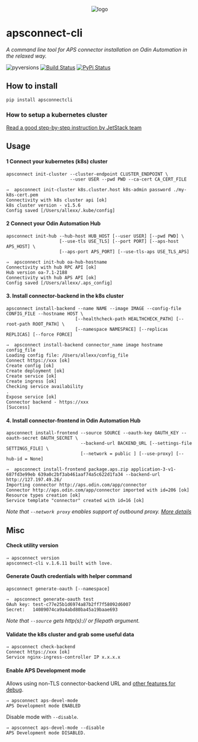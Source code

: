 <p align="center">
	<img src="https://raw.githubusercontent.com/ingrammicro/apsconnect-cli/master/assets/logo.png" alt="logo"/>
</p>

# apsconnect-cli
_A command line tool for APS connector installation on Odin Automation in the relaxed way._

![pyversions](https://img.shields.io/pypi/pyversions/apsconnectcli.svg) [![Build Status](https://img.shields.io/travis/ingrammicro/apsconnect-cli/master.svg)](https://travis-ci.org/ingrammicro/apsconnect-cli) [![PyPi Status](https://img.shields.io/pypi/v/apsconnectcli.svg)](https://pypi.python.org/pypi/apsconnectcli)


## How to install
```
pip install apsconnectcli
```

### How to setup a kubernetes cluster
[Read a good step-by-step instruction by JetStack team](https://github.com/jetstack/kube-lego/tree/master/examples/nginx)

## Usage

#### 1 Connect your kubernetes (k8s) cluster

```
apsconnect init-cluster --cluster-endpoint CLUSTER_ENDPOINT \
                        --user USER --pwd PWD --ca-cert CA_CERT_FILE
```

```
⇒  apsconnect init-cluster k8s.cluster.host k8s-admin password ./my-k8s-cert.pem
Connectivity with k8s cluster api [ok]
k8s cluster version - v1.5.6
Config saved [/Users/allexx/.kube/config]
```

#### 2 Connect your Odin Automation Hub

```
apsconnect init-hub --hub-host HUB_HOST [--user USER] [--pwd PWD] \
                    [--use-tls USE_TLS] [--port PORT] [--aps-host APS_HOST] \
                    [--aps-port APS_PORT] [--use-tls-aps USE_TLS_APS]
```
```
⇒  apsconnect init-hub oa-hub-hostname
Connectivity with hub RPC API [ok]
Hub version oa-7.1-2188
Connectivity with hub APS API [ok]
Config saved [/Users/allexx/.aps_config]
```

#### 3. Install connector-backend in the k8s cluster

```
apsconnect install-backend --name NAME --image IMAGE --config-file CONFIG_FILE --hostname HOST \
                          [--healthcheck-path HEALTHCHECK_PATH] [--root-path ROOT_PATH] \
                          [--namespace NAMESPACE] [--replicas REPLICAS] [--force FORCE]
```

```
⇒  apsconnect install-backend connector_name image hostname config_file
Loading config file: /Users/allexx/config_file
Connect https://xxx [ok]
Create config [ok]
Create deployment [ok]
Create service [ok]
Create ingress [ok]
Checking service availability
.
Expose service [ok]
Connector backend - https://xxx
[Success]
```

#### 4. Install connector-frontend in Odin Automation Hub

```
apsconnect install-frontend --source SOURCE --oauth-key OAUTH_KEY --oauth-secret OAUTH_SECRET \
				            --backend-url BACKEND_URL [--settings-file SETTINGS_FILE] \
				            [--network = public ] [--use-proxy] [--hub-id = None]
```
```
⇒  apsconnect install-frontend package.aps.zip application-3-v1-687fd3e99eb 639a0c2bf3ab461aaf74a5c622d1fa34 --backend-url http://127.197.49.26/
Importing connector http://aps.odin.com/app/connector
Connector http://aps.odin.com/app/connector imported with id=206 [ok]
Resource types creation [ok]
Service template "connector" created with id=16 [ok]
```

_Note that `--network proxy` enables support of outbound proxy. [More details](https://doc.apsstandard.org/7.1/concepts/backend/connectors/proxy/#setting-external-application-instance)_
## Misc

#### Check utility version
```
⇒ apsconnect version
apsconnect-cli v.1.6.11 built with love.
```

#### Generate Oauth credentials with helper command
```
apsconnect generate-oauth [--namespace]
```
```
⇒  apsconnect generate-oauth test
OAuh key: test-c77e25b1d6974a87b2ff7f58092d6007
Secret:   14089074ca9a4abd80ba45a19baae693
```

_Note that `--source` gets http(s):// or filepath argument._

#### Validate the k8s cluster and grab some useful data
```
⇒ apsconnect check-backend
Connect https://xxx [ok]
Service nginx-ingress-controller IP x.x.x.x
```

#### Enable APS Development mode
Allows using non-TLS connector-backend URL and [other features for debug](http://doc.apsstandard.org/2.2/process/test/tools/mn/#development-mode).
```
⇒ apsconnect aps-devel-mode
APS Development mode ENABLED
```
Disable mode with `--disable`.
```
⇒ apsconnect aps-devel-mode --disable
APS Development mode DISABLED.
```